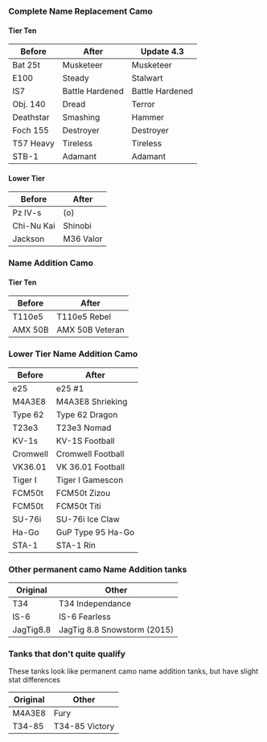 ### Complete Name Replacement Camo
#### Tier Ten
| Before    | After           | Update 4.3      | 
| ---       | ---             | ---             | 
| Bat 25t   | Musketeer       | Musketeer       | 
| E100      | Steady          | Stalwart        | 
| IS7       | Battle Hardened | Battle Hardened | 
| Obj. 140  | Dread           | Terror          | 
| Deathstar | Smashing        | Hammer          | 
| Foch 155  | Destroyer       | Destroyer       | 
| T57 Heavy | Tireless        | Tireless        | 
| STB-1     | Adamant         | Adamant         | 

#### Lower Tier
| Before     | After     | 
| ---        | ---       | 
| Pz IV-s    | (o)       | 
| Chi-Nu Kai | Shinobi   | 
| Jackson    | M36 Valor | 


### Name Addition Camo
#### Tier Ten
| Before  | After           | 
| ---     | ---             | 
| T110e5  | T110e5 Rebel    | 
| AMX 50B | AMX 50B Veteran | 


### Lower Tier Name Addition Camo
| Before   | After             | 
| ---      | ---               | 
| e25      | e25 #1            | 
| M4A3E8   | M4A3E8 Shrieking  | 
| Type 62  | Type 62 Dragon    | 
| T23e3    | T23e3 Nomad       | 
| KV-1s    | KV-1S Football    | 
| Cromwell | Cromwell Football | 
| VK36.01  | VK 36.01 Football | 
| Tiger I  | Tiger I Gamescon  | 
| FCM50t   | FCM50t Zizou      | 
| FCM50t   | FCM50t Titi       | 
| SU-76i   | SU-76i Ice Claw   | 
| Ha-Go    | GuP Type 95 Ha-Go | 
| STA-1    | STA-1 Rin         | 


### Other permanent camo Name Addition tanks
| Original  | Other                       | 
| ---       | ---                         | 
| T34       | T34 Independance            | 
| IS-6      | IS-6 Fearless               | 
| JagTig8.8 | JagTig 8.8 Snowstorm (2015) | 


### Tanks that don't quite qualify
These tanks look like permanent camo name addition tanks, but have slight stat differences

| Original | Other          | 
| ---      | ---            | 
| M4A3E8   | Fury           | 
| T34-85   | T34-85 Victory | 


